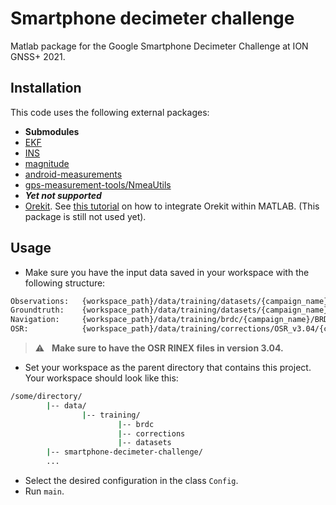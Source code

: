 # Smartphone decimeter challenge
Matlab package for the Google Smartphone Decimeter Challenge at ION GNSS+ 2021.

## Installation
This code uses the following external packages:
* __Submodules__
 * [EKF](https://github.com/jtec/EKF)
 * [INS](https://github.com/jtec/INS)
 * [magnitude](https://redmine.recherche.enac.fr/projects/magnitude/repository)
 * [android-measurements](https://github.com/arnauochoa/android-measurements)
 * [gps-measurement-tools/NmeaUtils](https://github.com/google/gps-measurement-tools)
* ___Yet not supported___
 * [Orekit](http://www.orekit.org/download.html). See [this tutorial](https://www.orekit.org/site-orekit-tutorials-10.3/tutorials/integration-in-other-languages.html) on how to integrate Orekit within MATLAB. (This package is still not used yet).


## Usage
* Make sure you have the input data saved in your workspace with the following structure:
```bash
Observations:   {workspace_path}/data/training/datasets/{campaign_name}/{phone_name}_GnssLog.txt
Groundtruth:    {workspace_path}/data/training/datasets/{campaign_name}/SPAN_{phone_name}_10Hz.nmea
Navigation:     {workspace_path}/data/training/brdc/{campaign_name}/BRDC00WRD_R_{datetime}_01D_GN.rnx
OSR:            {workspace_path}/data/training/corrections/OSR_v3.04/{campaign_name}/{OSR_filename}.rnx
```
> :warning: &nbsp; **Make sure to have the OSR RINEX files in version 3.04.**
* Set your workspace as the parent directory that contains this project. Your workspace should look like this:
```bash
/some/directory/
        |-- data/
                |-- training/
                        |-- brdc
                        |-- corrections
                        |-- datasets
        |-- smartphone-decimeter-challenge/
        ...
```
* Select the desired configuration in the class `Config`.
* Run `main`.